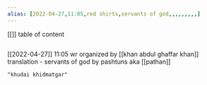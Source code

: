 ```yaml
---
alias: [2022-04-27,11:05,red shirts,servants of god,,,,,,,,,]
---
```

[[]]
table of content
```toc
```

[[2022-04-27]] 11:05
wr organized by [[khan abdul ghaffar khan]]
translation - servants of god
by pashtuns aka [[pathan]]
```query
"khudai khidmatgar"
```